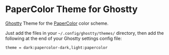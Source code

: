 # PaperColor Theme for Ghostty

[Ghostty](https://ghostty.org/) Theme for the [PaperColor](https://github.com/NLKNguyen/papercolor-theme) color scheme.

Just add the files in your `~/.config/ghostty/themes/` directory, then add the following at the end of your Ghostty settings config file:

```
theme = dark:papercolor-dark,light:papercolor
```

